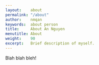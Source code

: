 ```yaml
---
layout:    about
permalink: "/about"
author:    nmqan
keywords:  about person
title:     About An Nguyen
menutitle: About
weight:    90
excerpt:   Brief description of myself.
--- 
```


Blah blah bleh!
